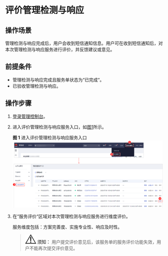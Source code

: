 # 评价管理检测与响应<a name="mdr_01_0019"></a>

## 操作场景<a name="section36667401202429"></a>

管理检测与响应完成后，用户会收到短信通知信息。用户可在收到短信通知后，对本次管理检测与响应服务进行评价，并反馈建议或意见。

## 前提条件<a name="section64695583202444"></a>

-   管理检测与响应完成且服务单状态为“已完成“。
-   已验收管理检测与响应。

## 操作步骤<a name="section2756238314925"></a>

1.  [登录管理控制台](https://console.huaweicloud.com/?locale=zh-cn)。
2.  进入评价管理检测与响应服务入口，如[图1](#fig92070132343)所示。

    **图 1**  进入评价管理检测与响应服务入口<a name="fig92070132343"></a>  
    ![](figures/进入评价管理检测与响应服务入口.png "进入评价管理检测与响应服务入口")

3.  在“服务评价“区域对本次管理检测与响应服务进行维度评价。

    服务维度包括：方案完善度、实施专业性、响应及时性。

    >![](public_sys-resources/icon-notice.gif) **须知：** 
    >用户提交评价意见后，该服务单的服务评价功能失效，用户不能再次提交评价意见。


